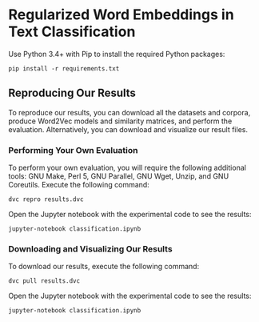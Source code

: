 Regularized Word Embeddings in Text Classification
==================================================
Use Python 3.4+ with Pip to install the required Python packages:

    pip install -r requirements.txt

Reproducing Our Results
-----------------------
To reproduce our results, you can download all the datasets and corpora,
produce Word2Vec models and similarity matrices, and perform the evaluation.
Alternatively, you can download and visualize our result files.

### Performing Your Own Evaluation
To perform your own evaluation, you will require the following additional
tools: GNU Make, Perl 5, GNU Parallel, GNU Wget, Unzip, and GNU Coreutils.
Execute the following command:

    dvc repro results.dvc

Open the Jupyter notebook with the experimental code to see the results:

    jupyter-notebook classification.ipynb

### Downloading and Visualizing Our Results
To download our results, execute the following command:

    dvc pull results.dvc

Open the Jupyter notebook with the experimental code to see the results:

    jupyter-notebook classification.ipynb
